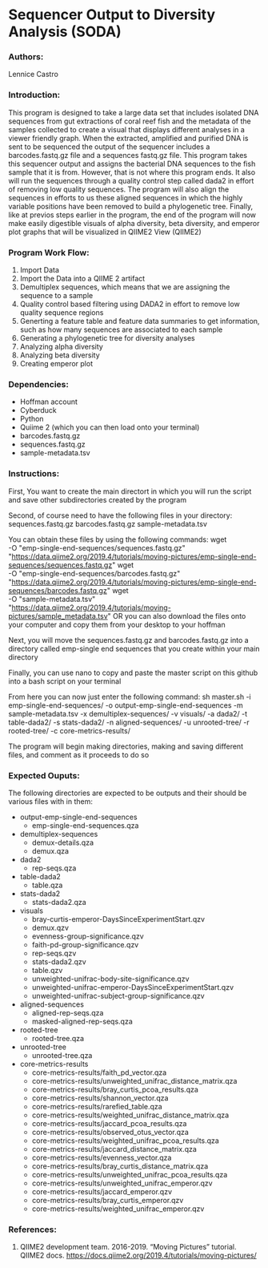 # Sequencer Output to Diversity Analysis (SODA)

### Authors:
Lennice Castro 

### Introduction:
This program is designed to take a large data set that includes isolated DNA sequences from gut extractions of coral reef fish and the metadata of the samples collected to create a visual that displays different analyses in a viewer friendly graph. 
When the extracted, amplified and purified DNA is sent to be sequenced the output of the sequencer includes  a barcodes.fastq.gz file and a sequences fastq.gz file. This program takes this sequencer output and assigns the bacterial DNA sequences to the fish sample that it is from. However, that is not where this program ends. It also will run the sequences through a quality control step called dada2 in effort of removing low quality sequences. The program will also align the sequences in efforts to us these aligned sequences in which the highly variable positions have been removed to build a phylogenetic tree. Finally, like at previos steps earlier in the program, the end of the program will now make easily digestible visuals of alpha diversity, beta diversity, and emperor plot graphs that will be visualized in QIIME2 View (QIIME2) 

### Program Work Flow:
1. Import Data
2. Import the Data into a QIIME 2 artifact
3. Demultiplex sequences, which means that we are assigning the sequence to a sample
4. Quality control based filtering using DADA2 in effort to remove low quality sequence regions 
5. Generting a feature table and feature data summaries to get information, such as how many sequences are associated to each sample
6. Generating a phylogenetic tree for diversity analyses
7. Analyzing alpha diversity
8. Analyzing beta diversity
9. Creating emperor plot 

### Dependencies:
- Hoffman account
- Cyberduck
- Python
- Quiime 2 (which you can then load onto your terminal)
- barcodes.fastq.gz
- sequences.fastq.gz
- sample-metadata.tsv

### Instructions:
First, You want to create the main directort in which you will run the script and save other subdirectories created by the program

Second, of course need to have  the following files in your directory:
sequences.fastq.gz 
barcodes.fastq.gz 
sample-metadata.tsv 

You can obtain these files by using the following commands:
wget \
  -O "emp-single-end-sequences/sequences.fastq.gz" \
  "https://data.qiime2.org/2019.4/tutorials/moving-pictures/emp-single-end-sequences/sequences.fastq.gz"
wget \
  -O "emp-single-end-sequences/barcodes.fastq.gz" \
  "https://data.qiime2.org/2019.4/tutorials/moving-pictures/emp-single-end-sequences/barcodes.fastq.gz"
wget \
  -O "sample-metadata.tsv" \
  "https://data.qiime2.org/2019.4/tutorials/moving-pictures/sample_metadata.tsv"
OR 
you can also download the files onto your computer and copy them from your desktop to your hoffman

Next, you will move the sequences.fastq.gz and barcodes.fastq.gz into a directory called emp-single end sequences that you create within your main directory

Finally, you can use nano to copy and paste the master script on this github into a bash script on your terminal

From here you can now just enter the following command:
sh master.sh -i emp-single-end-sequences/ -o output-emp-single-end-sequences -m sample-metadata.tsv -x demultiplex-sequences/ -v visuals/ -a dada2/ -t table-dada2/ -s stats-dada2/ -n aligned-sequences/ -u unrooted-tree/ -r rooted-tree/ -c core-metrics-results/

The program will begin making directories, making and saving different files, and comment as it proceeds to do so

### Expected Ouputs:
The following directories are expected to be outputs and their should be various files with in them:
- output-emp-single-end-sequences
	- emp-single-end-sequences.qza
- demultiplex-sequences
	- demux-details.qza
	- demux.qza
- dada2
	- rep-seqs.qza 
- table-dada2
	- table.qza
- stats-dada2
	- stats-dada2.qza
- visuals
	- bray-curtis-emperor-DaysSinceExperimentStart.qzv
	- demux.qzv
	- evenness-group-significance.qzv
	- faith-pd-group-significance.qzv
	- rep-seqs.qzv
	- stats-dada2.qzv
	- table.qzv
	- unweighted-unifrac-body-site-significance.qzv
	- unweighted-unifrac-emperor-DaysSinceExperimentStart.qzv
	- unweighted-unifrac-subject-group-significance.qzv
- aligned-sequences
	- aligned-rep-seqs.qza
	- masked-aligned-rep-seqs.qza
- rooted-tree 
	- rooted-tree.qza   
- unrooted-tree
	- unrooted-tree.qza
- core-metrics-results  
	- core-metrics-results/faith_pd_vector.qza 
	- core-metrics-results/unweighted_unifrac_distance_matrix.qza
	- core-metrics-results/bray_curtis_pcoa_results.qza
	- core-metrics-results/shannon_vector.qza
	- core-metrics-results/rarefied_table.qza
	- core-metrics-results/weighted_unifrac_distance_matrix.qza
	- core-metrics-results/jaccard_pcoa_results.qza
	- core-metrics-results/observed_otus_vector.qza
	- core-metrics-results/weighted_unifrac_pcoa_results.qza
	- core-metrics-results/jaccard_distance_matrix.qza
	- core-metrics-results/evenness_vector.qza
	- core-metrics-results/bray_curtis_distance_matrix.qza
	- core-metrics-results/unweighted_unifrac_pcoa_results.qza
	- core-metrics-results/unweighted_unifrac_emperor.qzv
	- core-metrics-results/jaccard_emperor.qzv
	- core-metrics-results/bray_curtis_emperor.qzv
	- core-metrics-results/weighted_unifrac_emperor.qzv

### References:

1. QIIME2 development team. 2016-2019. “Moving Pictures” tutorial. QIIME2 docs. https://docs.qiime2.org/2019.4/tutorials/moving-pictures/





